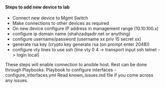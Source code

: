 #### Steps to add new device to lab

- Connect new device to Mgmt Switch
- Make connections to other devices as required
- On new device configure IP address in management range (10.10.100.x)
- configure ip domain name (shahzadqadir.net or anything)
- configure username/password (username xx priv 15 secret xx)
- generate rsa key (crypto key generate rsa (on prompt enter 2048))
- configure vty lines to use ssh (line vty 0 4 -> transport input ssh telnet -> login local)

These steps will enable connection to ansible host. Rest can be done through Playbooks.
Playbook to configure interfaces - configure_interfaces.yml
Read known_issues.md file if you come across any issues.